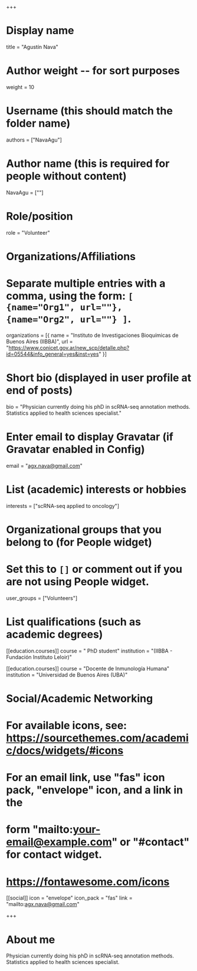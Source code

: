 +++
# Display name
title = "Agustín Nava"

# Author weight -- for sort purposes
weight = 10

# Username (this should match the folder name)
authors = ["NavaAgu"]

# Author name (this is required for people without content)
NavaAgu = [""]

# Role/position
role = "Volunteer"

# Organizations/Affiliations
#   Separate multiple entries with a comma, using the form: `[ {name="Org1", url=""}, {name="Org2", url=""} ]`.
organizations = [{ name = "Instituto de Investigaciones Bioquímicas de Buenos Aires (IIBBA)", url = "https://www.conicet.gov.ar/new_scp/detalle.php?id=05544&info_general=yes&inst=yes" }]

# Short bio (displayed in user profile at end of posts)
bio = "Physician currently doing his phD in scRNA-seq annotation methods. Statistics applied to health sciences specialist."

# Enter email to display Gravatar (if Gravatar enabled in Config)
email = "agx.nava@gmail.com"

# List (academic) interests or hobbies
interests = ["scRNA-seq applied to oncology"]

# Organizational groups that you belong to (for People widget)
#   Set this to `[]` or comment out if you are not using People widget.
user_groups = ["Volunteers"]

# List qualifications (such as academic degrees)

[[education.courses]]
course = " PhD student"
institution = "(IIBBA - Fundación Instituto Leloir)"

[[education.courses]]
course = "Docente de Inmunología Humana"
institution = "Universidad de Buenos Aires (UBA)"


# Social/Academic Networking
# For available icons, see: https://sourcethemes.com/academic/docs/widgets/#icons
#   For an email link, use "fas" icon pack, "envelope" icon, and a link in the
#   form "mailto:your-email@example.com" or "#contact" for contact widget.
#   https://fontawesome.com/icons

[[social]]
  icon = "envelope"
  icon_pack = "fas"
  link = "mailto:agx.nava@gmail.com"


+++

# About me 
Physician currently doing his phD in scRNA-seq annotation methods. Statistics applied to health sciences specialist.